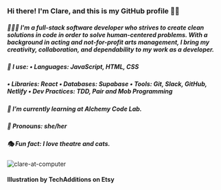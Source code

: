 ### Hi there! I'm Clare, and this is my GitHub profile 👋🏻
##### 👩🏻‍💻  I'm a full-stack software developer who strives to create clean solutions in code in order to solve human-centered problems. With a background in acting and not-for-profit arts management, I bring my creativity, collaboration, and dependability to my work as a developer. 
##### 🧰 I use: • Languages: JavaScript, HTML, CSS 
##### • Libraries: React • Databases: Supabase • Tools: Git, Slack, GitHub, Netlify • Dev Practices: TDD, Pair and Mob Programming
##### 🌱  I’m currently learning at Alchemy Code Lab.
##### 🌙  Pronouns: she/her
##### 🎭  Fun fact: I love theatre and cats.

![clare-at-computer](https://user-images.githubusercontent.com/89673020/150880790-5a01dbbb-1609-45c2-9f1d-4e5a4241d8af.jpeg)


#### <div>Illustration by TechAdditions on Etsy</div>

<!--
**ClareMcDonald/ClareMcDonald** is a ✨ _special_ ✨ repository because its `README.md` (this file) appears on your GitHub profile.

Here are some ideas to get you started:

- 🔭 I’m currently working on ...
- 🌱 I’m currently learning ...
- 👯 I’m looking to collaborate on ...
- 🤔 I’m looking for help with ...
- 💬 Ask me about ...
# 📫 How to reach me: clare.s.mcdonald@gmail.com
- 😄 Pronouns: ...
- ⚡ Fun fact: ...
-->
